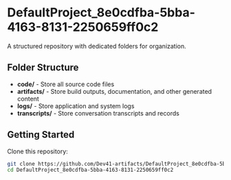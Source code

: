 # DefaultProject_8e0cdfba-5bba-4163-8131-2250659ff0c2
A structured repository with dedicated folders for organization.

## Folder Structure

- **code/** - Store all source code files
- **artifacts/** - Store build outputs, documentation, and other generated content
- **logs/** - Store application and system logs
- **transcripts/** - Store conversation transcripts and records

## Getting Started

Clone this repository:
```bash
git clone https://github.com/Dev41-artifacts/DefaultProject_8e0cdfba-5bba-4163-8131-2250659ff0c2
cd DefaultProject_8e0cdfba-5bba-4163-8131-2250659ff0c2
```
